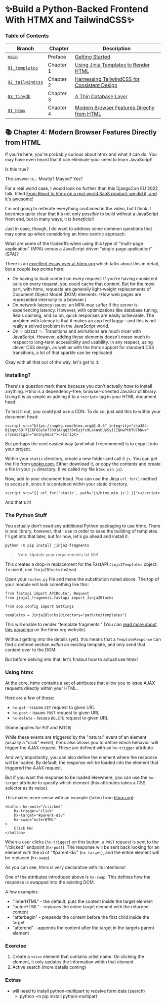 # :sparkles:Build a Python-Backed Frontend With HTMX and TailwindCSS:sparkles:

### Table of Contents
| Branch | Chapter | Description
| --- | --- | --- |
| [`main`](https://github.com/tataraba/simplesite) | Preface | [Getting Started](https://github.com/tataraba/simplesite/blob/main/docs/00_Preface.md) |
| [`01_templates`](https://github.com/tataraba/simplesite/tree/01_templates) | Chapter 1 | [Using Jinja Templates to Render HTML](https://github.com/tataraba/simplesite/blob/main/docs/01_Chapter_1.md) |
| [`02_tailwindcss`](https://github.com/tataraba/simplesite/tree/02_tailwindcss) | Chapter 2 | [Harnessing TailwindCSS for Consistent Design](https://github.com/tataraba/simplesite/blob/main/docs/02_Chapter_2.md)
| [`03_tinydb`](https://github.com/tataraba/simplesite/tree/03_tinydb) | Chapter 3 | [A Thin Database Layer](https://github.com/tataraba/simplesite/blob/main/docs/03_Chapter_3.md)
| [`01_htmx`](https://github.com/tataraba/simplesite/tree/04_htmx) | Chapter 4 | [Modern Browser Features Directly from HTML](https://github.com/tataraba/simplesite/blob/main/docs/04_Chapter_4.md)

## 📚 Chapter 4: Modern Browser Features Directly from HTML

If you're here, you're probably curious about htmx and what it can do. You may have even heard that it can eliminate your need to learn JavaScript!

Is this true?

The answer is... Mostly? Maybe? Yes?

For a real world case, I would look no further than this DjangoCon EU 2022 talk, titled [From React to htmx on a real-world SaaS product: we did it, and it's awesome!](https://youtube.com/watch?v=3GObi93tjZI&si=EnSIkaIECMiOmarE)

I'm not going to reiterate everything contained in the video, but I think it becomes quite clear that it's not only _possible_ to build without a JavaScript front end, but in many ways, it is _beneficial_!

Just in case, though, I do want to address some common questions that may come up when considering an htmx-centric approach.

What are some of the tradeoffs when using this type of "multi-page application" (MPA) versus a JavaScript driven "single-page application" (SPA)?

There is an [excellent essay over at htmx.org](https://htmx.org/essays/a-response-to-rich-harris/) which talks about this in detail, but a couple kep points here:

- On having to load content on every request: If you're having consistent calls on every request, you could cache that content. But for the most part, with htmx, requests are generally light-weight replacements of Document Object Model (DOM) elements. (How web pages are represented internally to a browser.)
- On network latency issues: an MPA may suffer if the server is experiencing latency. However, with optimizations like database tuning, Redis caching, and so on, quick responses are easily achievable. The problem with latency is that it makes an app feel laggy&mdash;and this is not really a solved problem in the JavaScript world.
- On ✨ pizzaz ✨: Transitions and animations are much nicer with JavaScript. However, adding these elements doesn't mean much in respect to long-term accessibility and usability. In any respect, using clever CSS design, as well as with the htmx support for standard CSS transitions, a lot of that sparkle can be replicated.

Okay with all that out of the way, let's get to it.

### Installing?

There's a question mark there because you don't actually _have_ to install anything. Htmx is a dependency-free, browser-oriented JavaScript library. Using it is as simple as adding it to a `<script>` tag in your HTML document head.

To test it out, you could just use a CDN. To do so, just add this to within your document head:

```
<script src="https://unpkg.com/htmx.org@1.8.6" integrity="sha384-Bj8qm/6B+71E6FQSySofJOUjA/gq330vEqjFx9LakWybUySyI1IQHwPtbTU7bNwx" crossorigin="anonymous"></script>
```

But perhaps the next easiest way (and what I recommend) is to copy it into your project.

Within your `static` directory, create a new folder and call it `js`. You can get the file from [unpkg.com](https://unpkg.com/htmx.org@1.8.6/dist/htmx.min.js). Either download it, or copy the contents and create a file in your `js` directory. (I've called my file `htmx.min.js`).

Now, add to your document head. You can use the Jinja `url_for()` method to access it, since it is contained within your static directory.

```
<script src="{{ url_for('static', path='js/htmx.min.js') }}"></script>
```

And that's it!

### The Python Stuff

You actually don't _need_ any additional Python packaging to use htmx. There is one library, however, that I use in order to ease the building of templates. I'll get into that later, but for now, let's go ahead and install it.

```
python -m pip install jinja2-fragments
```
> Note: Update your requirements.txt file!

This creates a drop-in replacement for the FastAPI `Jinja2Templates` object. To use it, use `Jinja2Blocks` instead.

Open your `routes.py` file and make the substitution noted above. The top of your module will look something like this:

```
from fastapi import APIRouter, Request
from jinja2_fragments.fastapi import Jinja2Blocks

from app.config import Settings

templates = Jinja2Blocks(directory="path/to/templates")
```

This will enable to render "template fragments." (You can [read more about this paradigm](https://htmx.org/essays/template-fragments/) on the htmx.org website).

Without getting into the details (yet), this means that a `TemplateResponse` can find a defined section _within_ an existing template, and only send that content over to the DOM.

But before delving into that, let's findout how to actuall use htmx!

### Using htmx

At the core, htmx contains a set of attributes that allow you to issue AJAX requests directly within your HTML.

Here are a few of those:

- `hx-get` - issues `GET` request to given URL
- `hx-post` - issues `POST` request to given URL
- `hx-delete` - issues `DELETE` request to given URL

(Same applies for `PUT` and `PATCH`)

While these events are triggered by the "natural" event of an element (usually a "click" event), htmx also allows you to define which behavior will trigger the AJAX request. These are defined with an `hx-trigger` attribute.

And very importantly, you can also define the element where the response will be loaded. By default, the response will be loaded into the element that triggered the AJAX request.

But if you want the response to be loaded elsewhere, you can use the `hx-target` attribute to specify which element (this attributes takes a CSS selector as its value).

This makes more sense with an example (taken from [htmx.org](https://htmx.org/docs/)):

```
<button hx-post="/clicked"
    hx-trigger="click"
    hx-target="#parent-div"
    hx-swap="outerHTML"
>
    Click Me!
</button>
```

When a user clicks (`hx-trigger`) on this button, a `POST` request is sent to the "/clicked" endpoint (`hx-post`). The response will be sent back looking for an element with the id of "#parent-div" (`hx-target`), and the entire element will be replaced (`hx-swap`).

As you can see, htmx is very declarative with its intentions!

One of the attributes introduced above is `hx-swap`. This defines how the response is swapped into the existing DOM.

A few examples:

- "innerHTML" - the default, puts the content inside the target element
- "outerHTML" - replaces the entire target element with the returned content
- "afterbegin" - prepends the content before the first child inside the target
- "afterend" - appends the content after the target in the targets parent element

### Exercise

1.  Create a `<div>` element that contains artist name. On clicking the element, it only updates the information within that element.
2.  Active search (more details coming)



### Extras

- will need to install python-multipart to receive form data (search)
  - python -m pip install python-multipart